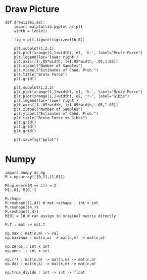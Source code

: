 
# Draw Picture

    def draw12(e1,e2):
        import matplotlib.pyplot as plt
        width = len(e1)

        fig = plt.figure(figsize=(16,6))

        plt.subplot(1,2,1)
        plt.plot(xrange(1,1+width), e1, 'b-', label="Brute Force")
        plt.legend(loc='lower right')
        plt.axis([1-.05*width, 1+1.05*width,-.05,1.05])
        plt.xlabel("Number of Samples")
        plt.ylabel("Estimates of Cond. Prob.")
        plt.title("Brute Force")
        plt.grid()

        plt.subplot(1,2,2)
        plt.plot(xrange(1,1+width), e1, 'b-', label="Brute Force")
        plt.plot(xrange(1,1+width), e2, 'r-', label="Gibbs")
        plt.legend(loc='lower right')
        plt.axis([1-.05*width, 1+1.05*width,-.05,1.05])
        plt.xlabel("Number of Samples")
        plt.ylabel("Estimates of Cond. Prob.")
        plt.title("Brute Force vs Gibbs")
        plt.grid()
        plt.grid()
        plt.grid()

        plt.savefig("pplot")

# Numpy

    import numpy as np
    M = np.array([[0,1],[1,0]])

    M[np.where(M == 1)] = 2
    M[:,0], M[0,:]

    M.shape
    M.reshape((1,4)) # mat.reshape : int x int
    M.reshape((4,))
    M.reshape((,4))
    M[0] = 10 # can assign to original matrix directly

    M.T : mat -> mat.T

    np.max : mat(n,m) -> val
    np.maximum : mat(n,m) -> mat(n,m) -> mat(n,m)

    np.zeros : int x int
    np.ones  : int x int

    np.(*) : mat(n,m) -> mat(n,m) -> mat(n,m)
    np.dot : mat(n,k) -> mat(k,m) -> mat(n,m)

    np.true_divide : int -> int -> float
